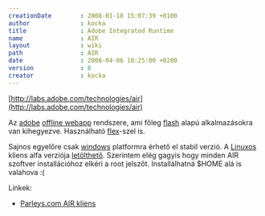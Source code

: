 ```yaml
---
creationDate        : 2008-01-18 15:07:39 +0100 
author              : kocka 
title               : Adobe Integrated Runtime 
name                : AIR 
layout              : wiki 
path                : AIR 
date                : 2008-04-06 18:25:00 +0200 
version             : 6 
creator             : kocka 
---
```

[http://labs.adobe.com/technologies/air](http://labs.adobe.com/technologies/air)

Az [adobe](adobe.html) [offline webapp](offline%20webapp.html) rendszere, ami főleg [flash](flash.html) alapú alkalmazásokra van kihegyezve. Használható [flex](flex.html)-szel is.

Sajnos egyelőre csak [windows](Windows.html) platformra érhető el stabil verzió. A [Linuxos](Linux.html) kliens alfa verziója [letölthető](http://labs.adobe.com/downloads/air_linux.html). Szerintem elég gagyis hogy minden AIR szoftver installációhoz elkéri a root jelszőt. Installálhatná $HOME alá is valahova :(

Linkek:

*   [Parleys.com AIR kliens](http://www.parleys.com/display/PARLEYS/Parleys.com+V2+BETA+Program)


